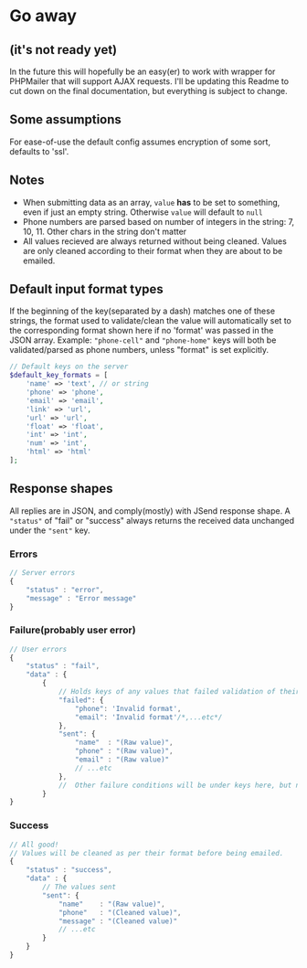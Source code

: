 # Go away
## (it's not ready yet)
In the future this will hopefully be an easy(er) to work with wrapper for PHPMailer that will support AJAX requests.
I'll be updating this Readme to cut down on the final documentation, but everything is subject to change.

## Some assumptions
For ease-of-use the default config assumes encryption of some sort, defaults to 'ssl'.

## Notes
* When submitting data as an array, `value` **has** to be set to something, even if just an empty string. Otherwise `value` will default to `null`
* Phone numbers are parsed based on number of integers in the string: 7, 10, 11. Other chars in the string don't matter
* All values recieved are always returned without being cleaned. Values are only cleaned according to their format when they are about to be emailed.

## Default input format types
If the beginning of the key(separated by a dash) matches one of these strings, the format used to validate/clean the value will automatically set to the corresponding format shown here if no 'format' was passed in the JSON array.
Example: `"phone-cell"` and `"phone-home"` keys will both be validated/parsed as phone numbers, unless "format" is set explicitly.
```php
// Default keys on the server
$default_key_formats = [
    'name' => 'text', // or string
    'phone' => 'phone',
    'email' => 'email',
    'link' => 'url',
    'url' => 'url',
    'float' => 'float',
    'int' => 'int',
    'num' => 'int',
    'html' => 'html'
];
```


## Response shapes
All replies are in JSON, and comply(mostly) with JSend response shape. 
A `"status"` of "fail" or "success" always returns the received data unchanged under the `"sent"` key.
### Errors
```javascript
// Server errors
{
    "status" : "error", 
    "message" : "Error message"
}
```
### Failure(probably user error)
```javascript
// User errors
{
    "status" : "fail",
    "data" : { 
        {
            // Holds keys of any values that failed validation of their format
            "failed": {
                "phone": 'Invalid format',
                "email": 'Invalid format'/*,...etc*/
            },
            "sent": { 
                "name"  : "(Raw value)", 
                "phone" : "(Raw value)", 
                "email" : "(Raw value)"
                // ...etc
            },
            //  Other failure conditions will be under keys here, but not server error conditions
        }
}
```
### Success
```javascript
// All good!
// Values will be cleaned as per their format before being emailed.
{
    "status" : "success",
    "data" : { 
        // The values sent
        "sent": {
            "name"    : "(Raw value)",
            "phone"   : "(Cleaned value)",
            "message" : "(Cleaned value)"
            // ...etc
        }
    }
}
```
